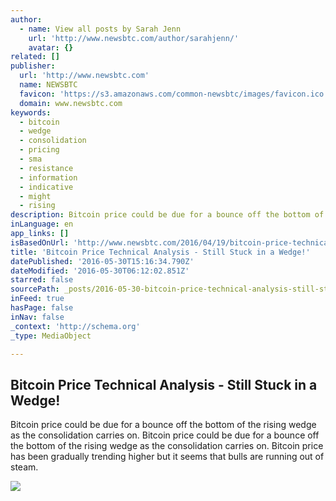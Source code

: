 ```yaml
---
author:
  - name: View all posts by Sarah Jenn
    url: 'http://www.newsbtc.com/author/sarahjenn/'
    avatar: {}
related: []
publisher:
  url: 'http://www.newsbtc.com'
  name: NEWSBTC
  favicon: 'https://s3.amazonaws.com/common-newsbtc/images/favicon.ico'
  domain: www.newsbtc.com
keywords:
  - bitcoin
  - wedge
  - consolidation
  - pricing
  - sma
  - resistance
  - information
  - indicative
  - might
  - rising
description: Bitcoin price could be due for a bounce off the bottom of the rising wedge as the consolidation carries on. Bitcoin price could be due for a bounce off the bottom of the rising wedge as the consolidation carries on. Bitcoin price has been gradually trending higher but it seems that bulls are running out of steam.
inLanguage: en
app_links: []
isBasedOnUrl: 'http://www.newsbtc.com/2016/04/19/bitcoin-price-technical-analysis-04192016-still-stuck-wedge/'
title: 'Bitcoin Price Technical Analysis - Still Stuck in a Wedge!'
datePublished: '2016-05-30T15:16:34.790Z'
dateModified: '2016-05-30T06:12:02.851Z'
starred: false
sourcePath: _posts/2016-05-30-bitcoin-price-technical-analysis-still-stuck-in-a-wedge.md
inFeed: true
hasPage: false
inNav: false
_context: 'http://schema.org'
_type: MediaObject

---
```

<article style=""><h1>Bitcoin Price Technical Analysis - Still Stuck in a Wedge!</h1><p>Bitcoin price could be due for a bounce off the bottom of the rising wedge as the consolidation carries on. Bitcoin price could be due for a bounce off the bottom of the rising wedge as the consolidation carries on. Bitcoin price has been gradually trending higher but it seems that bulls are running out of steam.</p><img src="http://s3.amazonaws.com/main-newsbtc-images/2016/04/19035232/160419_btcusd.png" /></article>